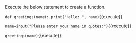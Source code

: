 Execute the below statement to create a function.

`
def greetings(name):
    print("Hello: ", name)
`{{execute}}

`
name=input("Please enter your name in quotes:")
`{{execute}}

`
greetings(name)
`{{execute}}

